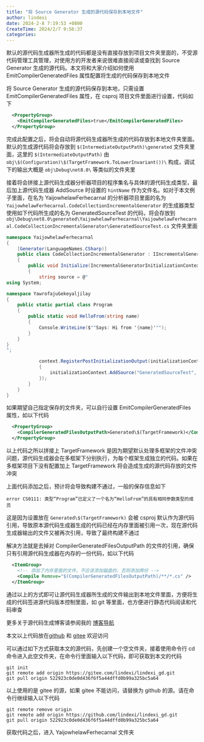 ```yaml
---
title: "将 Source Generator 生成的源代码保存到本地文件"
author: lindexi
date: 2024-2-8 7:19:53 +0800
CreateTime: 2024/2/7 9:56:37
categories: 
---
```


默认的源代码生成器所生成的代码都是没有直接存放到项目文件夹里面的，不受源代码管理工具管理，对使用方的开发者来说很难直接阅读或查找到 Source Generator 生成的源代码。本文将和大家介绍如何使用 EmitCompilerGeneratedFiles 属性配置将生成的代码保存到本地文件

<!--more-->


<!-- CreateTime:2024/2/7 9:56:37 -->

<!-- 发布 -->
<!-- 博客 -->

将 Source Generator 生成的源代码保存到本地，只需设置 EmitCompilerGeneratedFiles 属性，在 csproj 项目文件里面进行设置，代码如下

```xml
  <PropertyGroup>
    <EmitCompilerGeneratedFiles>true</EmitCompilerGeneratedFiles>
  </PropertyGroup>
```

完成此配置之后，将会自动将源代码生成器所生成的代码存放到本地文件夹里面。默认的生成源代码将会存放到 `$(IntermediateOutputPath)\generated` 文件夹里面，这里的 `$(IntermediateOutputPath)` 由 `obj\$(Configuration)\$(TargetFramework.ToLowerInvariant())\` 构成，调试下的输出大概是 `obj\Debug\net8.0\` 等类似的文件夹里

接着将会拼接上源代码生成器分析器项目的程序集名与具体的源代码生成类型，最后加上源代码生成器 AddSource 时设置的 `hintName` 作为文件名。如对于本文例子里面，在名为 YaijowhelawFerhecarnal 的分析器项目里面的名为 `YaijowhelawFerhecarnal.CodeCollectionIncrementalGenerator` 的生成器类型使用如下代码所生成的名为 GeneratedSourceTest 的代码，将会存放到 `obj\Debug\net8.0\generated\YaijowhelawFerhecarnal\YaijowhelawFerhecarnal.CodeCollectionIncrementalGenerator\GeneratedSourceTest.cs` 文件夹里面

```csharp
namespace YaijowhelawFerhecarnal
{
    [Generator(LanguageNames.CSharp)]
    public class CodeCollectionIncrementalGenerator : IIncrementalGenerator
    {
        public void Initialize(IncrementalGeneratorInitializationContext context)
        {
            string source = @"
using System;

namespace YawrofajuGekeyaljilay
{
    public static partial class Program
    {
        public static void HelloFrom(string name)
        {
            Console.WriteLine($""Says: Hi from '{name}'"");
        }
    }
}
";

            context.RegisterPostInitializationOutput(initializationContext =>
            {
                initializationContext.AddSource("GeneratedSourceTest", source);
            });
        }
    }
}
```

如果期望自己指定保存的文件夹，可以自行设置 EmitCompilerGeneratedFiles 属性，如以下代码

```xml
  <PropertyGroup>
    <CompilerGeneratedFilesOutputPath>Generated\$(TargetFramework)</CompilerGeneratedFilesOutputPath>
  </PropertyGroup>
```

以上代码之所以拼接上 TargetFramework 是因为期望默认处理多框架的文件冲突问题，源代码生成器会在多框架下分别执行，为每个框架生成独立的代码。如果在多框架项目下没有配置加上 TargetFramework 将会造成生成的源代码存放的文件冲突

上面代码添加之后，预计将会导致构建不通过，一般的保存信息如下

```
error CS0111: 类型“Program”已定义了一个名为“HelloFrom”的具有相同参数类型的成员
```

这是因为设置放在 `Generated\$(TargetFramework)` 会被 csproj 默认作为源代码引用，导致原本源代码生成器生成的代码已经在内存里面被引用一次，现在源代码生成器输出的文件又被再次引用，导致了最终构建不通过

解决方法就是去掉对 CompilerGeneratedFilesOutputPath 的文件的引用，确保只有引用源代码生成器在内存的一份代码，如以下代码

```xml
  <ItemGroup>
    <!-- 添加了内存里面的文件，不应该添加磁盘的，否则添加两份 -->
    <Compile Remove="$(CompilerGeneratedFilesOutputPath)/**/*.cs" />
  </ItemGroup>
```

通过以上的方式即可让源代码生成器所生成的文件输出到本地文件里面，方便将生成的代码签进源代码版本控制里面，如 git 等里面，也方便进行静态代码阅读和代码审查

更多关于源代码生成博客请参阅我的 [博客导航](https://blog.lindexi.com/post/%E5%8D%9A%E5%AE%A2%E5%AF%BC%E8%88%AA.html )

本文以上代码放在[github](https://github.com/lindexi/lindexi_gd/tree/522923c0de0d436f6f5a44dffd0b99a325bc5a64/YaijowhelawFerhecarnal) 和 [gitee](https://gitee.com/lindexi/lindexi_gd/tree/522923c0de0d436f6f5a44dffd0b99a325bc5a64/YaijowhelawFerhecarnal) 欢迎访问

可以通过如下方式获取本文的源代码，先创建一个空文件夹，接着使用命令行 cd 命令进入此空文件夹，在命令行里面输入以下代码，即可获取到本文的代码

```
git init
git remote add origin https://gitee.com/lindexi/lindexi_gd.git
git pull origin 522923c0de0d436f6f5a44dffd0b99a325bc5a64
```

以上使用的是 gitee 的源，如果 gitee 不能访问，请替换为 github 的源。请在命令行继续输入以下代码

```
git remote remove origin
git remote add origin https://github.com/lindexi/lindexi_gd.git
git pull origin 522923c0de0d436f6f5a44dffd0b99a325bc5a64
```

获取代码之后，进入 YaijowhelawFerhecarnal 文件夹
